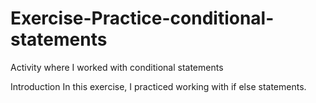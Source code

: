 # Exercise-Practice-conditional-statements
Activity where I worked with conditional statements


Introduction
In this exercise, I practiced working with if else statements. 

